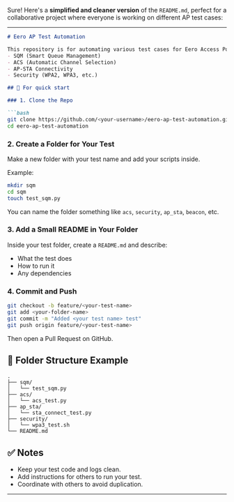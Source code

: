Sure! Here's a **simplified and cleaner version** of the `README.md`, perfect for a collaborative project where everyone is working on different AP test cases:

---

````markdown
# Eero AP Test Automation

This repository is for automating various test cases for Eero Access Points (APs), like:
- SQM (Smart Queue Management)
- ACS (Automatic Channel Selection)
- AP-STA Connectivity
- Security (WPA2, WPA3, etc.)

## 👥 For quick start

### 1. Clone the Repo

```bash
git clone https://github.com/<your-username>/eero-ap-test-automation.git
cd eero-ap-test-automation
````

### 2. Create a Folder for Your Test

Make a new folder with your test name and add your scripts inside.

Example:

```bash
mkdir sqm
cd sqm
touch test_sqm.py
```

You can name the folder something like `acs`, `security`, `ap_sta`, `beacon`, etc.

### 3. Add a Small README in Your Folder

Inside your test folder, create a `README.md` and describe:

* What the test does
* How to run it
* Any dependencies

### 4. Commit and Push

```bash
git checkout -b feature/<your-test-name>
git add <your-folder-name>
git commit -m "Added <your test name> test"
git push origin feature/<your-test-name>
```

Then open a Pull Request on GitHub.

## 🔁 Folder Structure Example

```
.
├── sqm/
│   └── test_sqm.py
├── acs/
│   └── acs_test.py
├── ap_sta/
│   └── sta_connect_test.py
├── security/
│   └── wpa3_test.sh
└── README.md
```

## ✅ Notes

* Keep your test code and logs clean.
* Add instructions for others to run your test.
* Coordinate with others to avoid duplication.

---
